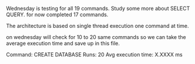 Wednesday is testing for all 19 commands.
Study some more about SELECT QUERY.
for now completed 17 commands.

The architecture is based on single thread execution one command at time.

on wednesday will check for 10 to 20 same commands so we can take the average execution time and save up in this file.

Command: CREATE DATABASE
Runs: 20
Avg execution time: X.XXXX ms
